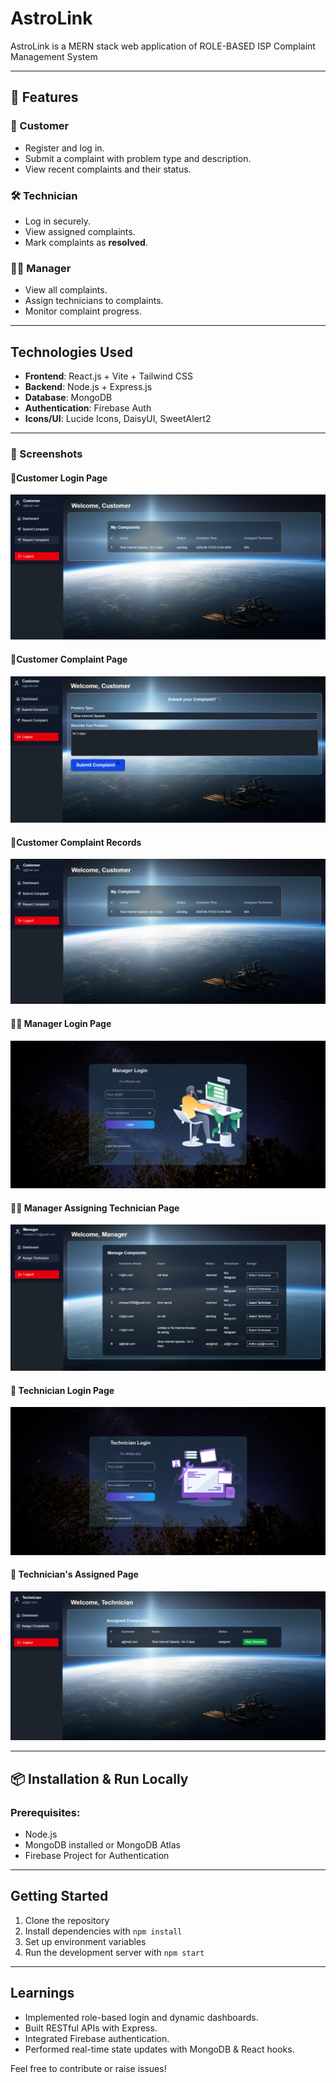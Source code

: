 # AstroLink

AstroLink is a MERN stack web application of ROLE-BASED ISP Complaint Management System

---

## 🚀 Features

### 👤 Customer
- Register and log in.
- Submit a complaint with problem type and description.
- View recent complaints and their status.

### 🛠️ Technician
- Log in securely.
- View assigned complaints.
- Mark complaints as **resolved**.

### 🧑‍💼 Manager
- View all complaints.
- Assign technicians to complaints.
- Monitor complaint progress.

---

## Technologies Used

- **Frontend**: React.js + Vite + Tailwind CSS
- **Backend**: Node.js + Express.js
- **Database**: MongoDB
- **Authentication**: Firebase Auth
- **Icons/UI**: Lucide Icons, DaisyUI, SweetAlert2

---

### 📸 Screenshots

#### 🔐Customer Login Page  
![Login Page](./screenshot/customercomplainRecord.png)
#### 🔐Customer Complaint Page  
![Login Page](./screenshot/customerComplain.png)
#### 🔐Customer Complaint Records  
![Login Page](./screenshot/customercomplainRecord.png)

#### 👨‍💼 Manager Login Page  
![Manager Dashboard](./screenshot/manager.png)
#### 👨‍💼 Manager Assigning Technician Page  
![Manager Dashboard](./screenshot/managerAssigningTech.png)

#### 👷 Technician Login Page  
![Technician Dashboard](./screenshot/techlogin.png)
#### 👷 Technician's Assigned Page  
![Technician Dashboard](./screenshot/technicianAssignedComplaints.png)

---

## 📦 Installation & Run Locally

### Prerequisites:
- Node.js
- MongoDB installed or MongoDB Atlas
- Firebase Project for Authentication

---

## Getting Started

1. Clone the repository
2. Install dependencies with `npm install`
3. Set up environment variables
4. Run the development server with `npm start`

---

## Learnings

- Implemented role-based login and dynamic dashboards.
- Built RESTful APIs with Express.
- Integrated Firebase authentication.
- Performed real-time state updates with MongoDB & React hooks.


Feel free to contribute or raise issues!
